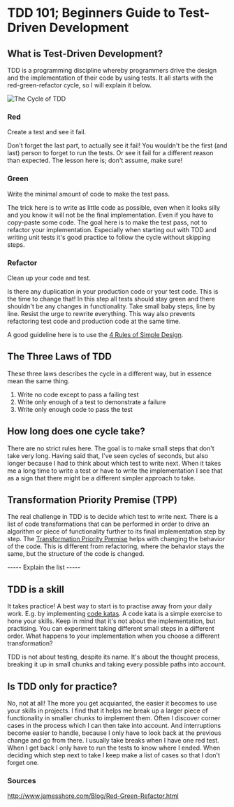 # TDD 101; Beginners Guide to Test-Driven Development

## What is Test-Driven Development?
TDD is a programming discipline whereby programmers drive the design and the implementation of their code by using tests. It all starts with the red-green-refactor cycle,
so I will explain it below.

![The Cycle of TDD][tdd-cycle]

### Red
Create a test and see it fail.

Don't forget the last part, to actually see it fail! You wouldn't be the first (and last) person to forget to run the tests. Or see it fail for a different reason than expected.
The lesson here is; don't assume, make sure!

### Green
Write the minimal amount of code to make the test pass.

The trick here is to write as little code as possible, even when it looks silly and you know it will not be the final implementation. Even if you have to copy-paste some code.
The goal here is to make the test pass, not to refactor your implementation. Especially when starting out with TDD and writing unit tests it's good practice to follow the cycle without skipping steps.

### Refactor
Clean up your code and test.

Is there any duplication in your production code or your test code. This is the time to change that!
In this step all tests should stay green and there shouldn't be any changes in functionality.
Take small baby steps, line by line. Resist the urge to rewrite everything. This way also prevents refactoring test code and production code at the same time.

A good guideline here is to use the [4 Rules of Simple Design](https://www.theguild.nl/4-rules-of-simple-design/).

## The Three Laws of TDD
These three laws describes the cycle in a different way, but in essence mean the same thing.

1. Write no code except to pass a failing test
2. Write only enough of a test to demonstrate a failure
3. Write only enough code to pass the test

## How long does one cycle take?
There are no strict rules here. The goal is to make small steps that don't take very long. Having said that, I've seen cycles of seconds,
but also longer because I had to think about which test to write next. When it takes me a long time to write a test or have to write the implementation
I see that as a sign that there might be a different simpler approach to take.

## Transformation Priority Premise (TPP)
The real challenge in TDD is to decide which test to write next. There is a list of code transformations that can be performed in order to drive an algorithm or piece of functionality further to its final implementation step by step.
The [Transformation Priority Premise](https://8thlight.com/blog/uncle-bob/2013/05/27/TheTransformationPriorityPremise.html) helps with changing the behavior of the code. This is different from refactoring, where the behavior stays the same, but the structure of the code is changed.

----- Explain the list -----

## TDD is a skill
It takes practice! A best way to start is to practise away from your daily work. E.g. by implementing [code katas](http://codekata.pragprog.com/). A code kata is a simple exercise to hone your skills. Keep in mind that it's not about the implementation, but practising.
You can experiment taking different small steps in a different order. What happens to your implementation when you choose a different transformation?

TDD is not about testing, despite its name. It's about the thought process, breaking it up in small chunks and taking every possible paths into account.

## Is TDD only for practice?
No, not at all! The more you get acquianted, the easier it becomes to use your skills in projects.
I find that it helps me break up a larger piece of functionality in smaller chunks to implement them. Often I discover corner cases in the process which I can then take into account.
And interruptions become easier to handle, because I only have to look back at the previous change and go from there. I usually take breaks when I have one red test. When I get back I only have to run the tests to know where I ended.
When deciding which step next to take I keep make a list of cases so that I don't forget one.

### Sources
http://www.jamesshore.com/Blog/Red-Green-Refactor.html

[tdd-cycle]: https://github.com/hacklor/js-tdd/tree/master/extras/tdd_cycle.jpg
